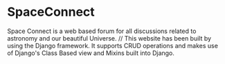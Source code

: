 # SpaceConnect

Space Connect is a web based forum for all discussions related to astronomy and our beautiful Universe. //
This website has been built by using the Django framework. It supports CRUD operations and makes use of Django's Class Based view and Mixins built into Django.

